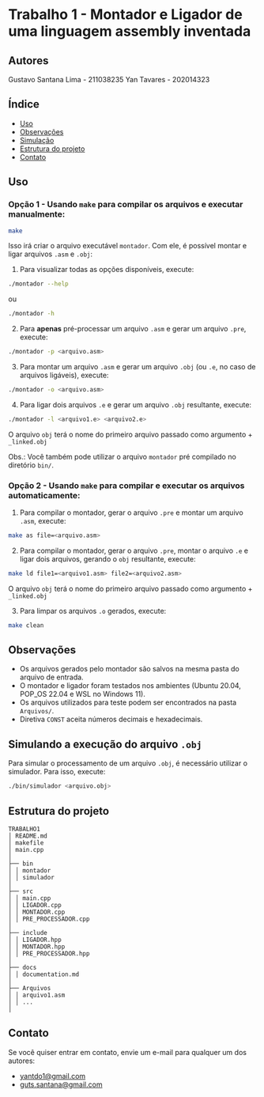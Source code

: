 # Trabalho 1 - Montador e Ligador de uma linguagem assembly inventada

## Autores

Gustavo Santana Lima - 211038235
Yan Tavares - 202014323

## Índice

- [Uso](#Uso)
- [Observações](#Observações)
- [Simulação](#Simulando-a-execução-do-arquivo-obj)
- [Estrutura do projeto](#Estrutura-do-projeto)
- [Contato](#Contato)

## Uso

### Opção 1 - Usando `make` para compilar os arquivos e executar manualmente:

```bash
make
```

Isso irá criar o arquivo executável `montador`. Com ele, é possível montar e ligar arquivos `.asm` e `.obj`:

1. Para visualizar todas as opções disponíveis, execute:

```bash
./montador --help
```

ou

```bash
./montador -h
```

2. Para **apenas** pré-processar um arquivo `.asm` e gerar um arquivo `.pre`, execute:

```bash
./montador -p <arquivo.asm>

```

3. Para montar um arquivo `.asm` e gerar um arquivo `.obj` (ou `.e`, no caso de arquivos ligáveis), execute:

```bash
./montador -o <arquivo.asm>
```

4. Para ligar dois arquivos `.e` e gerar um arquivo `.obj` resultante, execute:

```bash
./montador -l <arquivo1.e> <arquivo2.e>
```

O arquivo `obj` terá o nome do primeiro arquivo passado como argumento + `_linked.obj`

Obs.: Você também pode utilizar o arquivo `montador` pré compilado no diretório `bin/`.

### Opção 2 - Usando `make` para compilar e executar os arquivos automaticamente:

1. Para compilar o montador, gerar o arquivo `.pre` e montar um arquivo `.asm`, execute:

```bash
make as file=<arquivo.asm>
```

2. Para compilar o montador, gerar o arquivo `.pre`, montar o arquivo `.e` e ligar dois arquivos, gerando o `obj` resultante, execute:

```bash
make ld file1=<arquivo1.asm> file2=<arquivo2.asm>
```

O arquivo `obj` terá o nome do primeiro arquivo passado como argumento + `_linked.obj`

3. Para limpar os arquivos `.o` gerados, execute:

```bash
make clean
```

## Observações

- Os arquivos gerados pelo montador são salvos na mesma pasta do arquivo de entrada.
- O montador e ligador foram testados nos ambientes (Ubuntu 20.04, POP_OS 22.04 e WSL no Windows 11).
- Os arquivos utilizados para teste podem ser encontrados na pasta `Arquivos/`.
- Diretiva `CONST` aceita números decimais e hexadecimais.

## Simulando a execução do arquivo `.obj`

Para simular o processamento de um arquivo `.obj`, é necessário utilizar o simulador. Para isso, execute:

```bash
./bin/simulador <arquivo.obj>
```

## Estrutura do projeto

```
TRABALHO1
│ README.md
│ makefile
│ main.cpp
│
├── bin
│ │ montador
│ │ simulador
│
├── src
│ │ main.cpp
│ │ LIGADOR.cpp
│ │ MONTADOR.cpp
│ │ PRE_PROCESSADOR.cpp
│
├── include
│ │ LIGADOR.hpp
│ │ MONTADOR.hpp
│ │ PRE_PROCESSADOR.hpp
│
├── docs
│ │ documentation.md
│
├── Arquivos
│ │ arquivo1.asm
│ │ ...
│
```

## Contato

Se você quiser entrar em contato, envie um e-mail para qualquer um dos autores:

- [yantdo1@gmail.com](mailto:yantdo1@gmail.com)
- [guts.santana@gmail.com](mailto:guts.santana@gmail.com)
